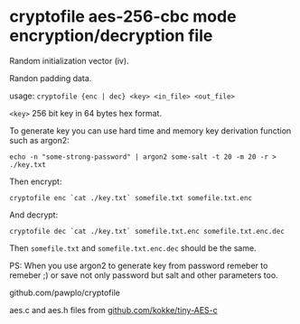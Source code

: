 # cryptofile aes-256-cbc mode encryption/decryption file

Random initialization vector (iv).

Randon padding data.

usage: `cryptofile {enc | dec} <key> <in_file> <out_file>`

`<key>`    256 bit key in 64 bytes hex format.

To generate key you can use hard time and memory key derivation function such as argon2:

    echo -n "some-strong-password" | argon2 some-salt -t 20 -m 20 -r > ./key.txt

Then encrypt:

    cryptofile enc `cat ./key.txt` somefile.txt somefile.txt.enc

And decrypt:

    cryptofile dec `cat ./key.txt` somefile.txt.enc somefile.txt.enc.dec

Then `somefile.txt` and `somefile.txt.enc.dec` should be the same.

PS: When you use argon2 to generate key from password remeber to remeber ;)
or save not only password but salt and other parameters too.

github.com/pawplo/cryptofile

aes.c and aes.h files from [github.com/kokke/tiny-AES-c](https://github.com/kokke/tiny-AES-c)
